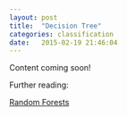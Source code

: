 ```yaml
---
layout: post
title:  "Decision Tree"
categories: classification 
date:   2015-02-19 21:46:04
---
```


Content coming soon!

Further reading:

[Random Forests](http://www.saedsayad.com/docs/rf.pdf)
